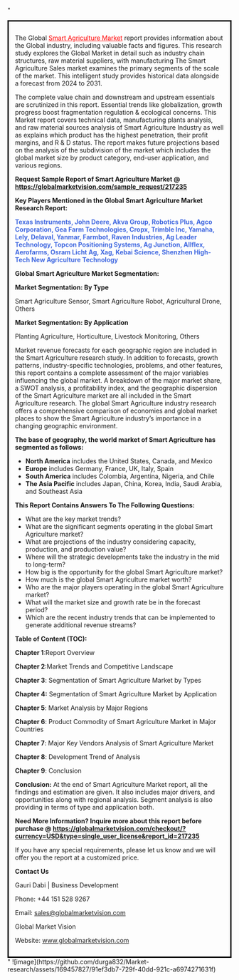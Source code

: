 "<div style='border: 3px solid black; padding: 1em;'>

The Global <a style='color: #ff0000;' href='https://globalmarketvision.com/reports/global-smart-agriculture-market/217235'>Smart Agriculture Market</a> report provides information about the Global industry, including valuable facts and figures. This research study explores the Global Market in detail such as industry chain structures, raw material suppliers, with manufacturing The Smart Agriculture Sales market examines the primary segments of the scale of the market. This intelligent study provides historical data alongside a forecast from 2024 to 2031.

The complete value chain and downstream and upstream essentials are scrutinized in this report. Essential trends like globalization, growth progress boost fragmentation regulation &amp; ecological concerns. This Market report covers technical data, manufacturing plants analysis, and raw material sources analysis of Smart Agriculture Industry as well as explains which product has the highest penetration, their profit margins, and R &amp; D status. The report makes future projections based on the analysis of the subdivision of the market which includes the global market size by product category, end-user application, and various regions.

<strong>Request Sample Report of Smart Agriculture Market @</strong><strong> <a style='color: #ff0000;' href='https://globalmarketvision.com/sample_request/217235?utm_source=linkedinPulse&utm_medium=Durga&utm_campaign=Durga'><strong>https://globalmarketvision.com/sample_request/217235</strong></a></strong>

<strong>Key Players Mentioned in the Global Smart Agriculture Market Research Report:</strong>

<strong style='color: #4169e1;'>Texas Instruments, John Deere, Akva Group, Robotics Plus, Agco Corporation, Gea Farm Technologies, Cropx, Trimble Inc, Yamaha, Lely, Delaval, Yanmar, Farmbot, Raven Industries, Ag Leader Technology, Topcon Positioning Systems, Ag Junction, Allflex, Aerofarms, Osram Licht Ag, Xag, Kebai Science, Shenzhen High-Tech New Agriculture Technology</strong>

<strong>Global Smart Agriculture Market Segmentation:</strong>

<strong>Market Segmentation: By Type</strong>

Smart Agriculture Sensor, Smart Agriculture Robot, Agricultural Drone, Others

<strong>Market Segmentation: By Application</strong>

Planting Agriculture, Horticulture, Livestock Monitoring, Others

Market revenue forecasts for each geographic region are included in the Smart Agriculture research study. In addition to forecasts, growth patterns, industry-specific technologies, problems, and other features, this report contains a complete assessment of the major variables influencing the global market. A breakdown of the major market share, a SWOT analysis, a profitability index, and the geographic dispersion of the Smart Agriculture market are all included in the Smart Agriculture research. The global Smart Agriculture industry research offers a comprehensive comparison of economies and global market places to show the Smart Agriculture industry’s importance in a changing geographic environment.

<strong>The base of geography, the world market of Smart Agriculture has segmented as follows:</strong>
<ul>
  <li><strong>North America</strong> includes the United States, Canada, and Mexico</li>
  <li><strong>Europe</strong> includes Germany, France, UK, Italy, Spain</li>
  <li><strong>South America</strong> includes Colombia, Argentina, Nigeria, and Chile</li>
  <li><strong>The Asia Pacific</strong> includes Japan, China, Korea, India, Saudi Arabia, and Southeast Asia</li>
</ul>
<strong>This Report Contains Answers To The Following Questions:</strong>
<ul>
  <li>What are the key market trends?</li>
  <li>What are the significant segments operating in the global Smart Agriculture market?</li>
  <li>What are projections of the industry considering capacity, production, and production value?</li>
  <li>Where will the strategic developments take the industry in the mid to long-term?</li>
  <li>How big is the opportunity for the global Smart Agriculture market?</li>
  <li>How much is the global Smart Agriculture market worth?</li>
  <li>Who are the major players operating in the global Smart Agriculture market?</li>
  <li>What will the market size and growth rate be in the forecast period?</li>
  <li>Which are the recent industry trends that can be implemented to generate additional revenue streams?</li>
</ul>
<strong>Table of Content (TOC): </strong>

<strong>Chapter 1</strong>:Report Overview

<strong>Chapter 2</strong>:Market Trends and Competitive Landscape

<strong>Chapter 3</strong>: Segmentation of Smart Agriculture Market by Types

<strong>Chapter 4:</strong> Segmentation of Smart Agriculture Market by Application

<strong>Chapter 5</strong>: Market Analysis by Major Regions

<strong>Chapter 6</strong>: Product Commodity of Smart Agriculture Market in Major Countries

<strong>Chapter 7</strong>: Major Key Vendors Analysis of Smart Agriculture Market

<strong>Chapter 8</strong>: Development Trend of Analysis

<strong>Chapter 9</strong>: Conclusion

<strong>Conclusion:</strong> At the end of Smart Agriculture Market report, all the findings and estimation are given. It also includes major drivers, and opportunities along with regional analysis. Segment analysis is also providing in terms of type and application both.

<strong>Need More Information? Inquire more about this report before purchase @ <strong><a style='color: #ff0000;' href='https://globalmarketvision.com/checkout/?currency=USD&type=single_user_license&report_id=217235?utm_source=linkedinPulse&utm_medium=Durga&utm_campaign=Durga'>https://globalmarketvision.com/checkout/?currency=USD&type=single_user_license&report_id=217235</a></strong>
</strong>

If you have any special requirements, please let us know and we will offer you the report at a customized price.

<strong>Contact Us</strong>

Gauri Dabi | Business Development

Phone: +44 151 528 9267

Email: <a href='mailto:sales@globalmarketvision.com'>sales@globalmarketvision.com</a>

Global Market Vision

Website: <a href='http://www.globalmarketvision.com/'>www.globalmarketvision.com</a>

</div>"
![image](https://github.com/durga832/Market-research/assets/169457827/91ef3db7-729f-40dd-921c-a6974271631f)
